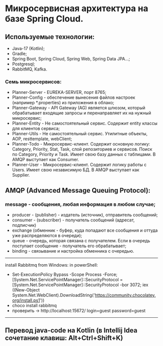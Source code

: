 # Микросервисная архитектура на базе Spring Cloud.
## Используемые технологии:
* Java-17 (Kotlin);
* Gradle;
* Spring Boot, Spring Cloud, Spring Web, Spring Data JPA...;
* Postgresql;
* RabbitMQ, Kafka.
### Семь микросервисов:
* Planner-Server - EUREKA-SERVER, порт 8765;
* Planner-Config - обеспечение вынесения файлов настроек (например *.properties) из приложения в облако;
* Planner-Gateway - API Gateway (AG) является шлюзом, который обрабатывает входящие запросы и перенаправляет их на нужный микросервис;
* Planner-Entity - Не самостоятельный сервис. Содержит entity классы для клиентов сервиса;
* Planner-Utils - Не самостоятельный сервис. Утилитные объекты, AOP, resttemplate, webClient;
* Planner-Todo - Микросервис-клиент. Содержит основную логику: Category, Priority, Stat, Task,
слой репозиториев и сервисов. Поиск по Category, Priority и Task. Имеет свою базу данных с таблицами. В AMQP выступает как Consumer.
* Planner-User - Микросервис-клиент. Содержит логику работы с Users. Имеет свою независимую БД. В AMQP выступает как Supplier.


## AMQP (Advanced Message Queuing Protocol):
 ### message - сообщения, любая информация в любом случае;
* producer - (publisher) - издатель (источник), отправитель сообщений;
* consumer - (subscriber) - получатель сообщений (адресат, подписчик)
* exchange (обменник - буфер, куда попадают все сообщения и оттуда уже распределяются в очереди);
* queue - очередь, которая связана с получателем. Если в очередь поступает сообщение - получатель его обрабатывает;
* binding - связывание и настройка обменника с очередью.
--------------------
install Rabbitmq from Windows:
 in powerShell:
* Set-ExecutionPolicy Bypass -Scope Process -Force; [System.Net.ServicePointManager]::SecurityProtocol = [System.Net.ServicePointManager]::SecurityProtocol -bor 3072; iex ((New-Object System.Net.WebClient).DownloadString('https://community.chocolatey.org/install.ps1'))
* choco install rabbitmq
* проверить -> http://localhost:15672/ login=guest password=guest
--------------------
## Перевод java-code на Kotlin (в Intellij Idea сочетание клавиш: Alt+Ctrl+Shift+K)